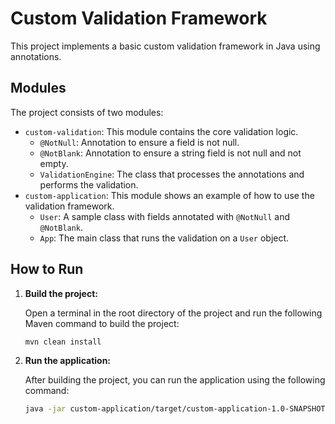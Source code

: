 # Custom Validation Framework

This project implements a basic custom validation framework in Java using annotations.

## Modules

The project consists of two modules:

*   `custom-validation`: This module contains the core validation logic.
    *   `@NotNull`: Annotation to ensure a field is not null.
    *   `@NotBlank`: Annotation to ensure a string field is not null and not empty.
    *   `ValidationEngine`: The class that processes the annotations and performs the validation.
*   `custom-application`: This module shows an example of how to use the validation framework.
    *   `User`: A sample class with fields annotated with `@NotNull` and `@NotBlank`.
    *   `App`: The main class that runs the validation on a `User` object.

## How to Run

1.  **Build the project:**

    Open a terminal in the root directory of the project and run the following Maven command to build the project:

    ```bash
    mvn clean install
    ```

2.  **Run the application:**

    After building the project, you can run the application using the following command:

    ```bash
    java -jar custom-application/target/custom-application-1.0-SNAPSHOT.jar
    ```
